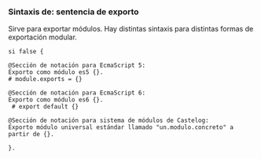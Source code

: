 ### Sintaxis de: sentencia de exporto

Sirve para exportar módulos. Hay distintas sintaxis para distintas formas de exportación modular.

```calo
si false {

@Sección de notación para EcmaScript 5:
Exporto como módulo es5 {}.
# module.exports = {}

@Sección de notación para EcmaScript 6:
Exporto como módulo es6 {}.
 # export default {}

@Sección de notación para sistema de módulos de Castelog:
Exporto módulo universal estándar llamado "un.modulo.concreto" a partir de {}.

}.
```